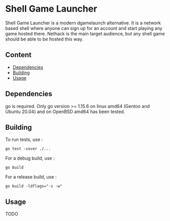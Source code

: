 # Shell Game Launcher

Shell Game Launcher is a modern dgamelaunch alternative. It is a network based shell where anyone can sign up for an account and start playing any game hosted there. Nethack is the main target audience, but any shell game should be able to be hosted this way.

## Content

- [Dependencies](#dependencies)
- [Building](#building)
- [Usage](#usage)

## Dependencies

go is required. Only go version >= 1.15.6 on linux amd64 (Gentoo and Ubuntu 20.04) and on OpenBSD amd64 has been tested.

## Building

To run tests, use :
```
go test -cover ./...
```

For a debug build, use :
```
go build
```

For a release build, use :
```
go build -ldflags="-s -w"
```

## Usage

TODO
